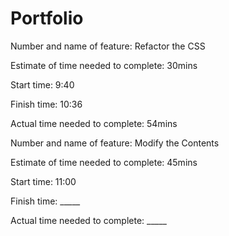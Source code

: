 # Portfolio

Number and name of feature: Refactor the CSS

Estimate of time needed to complete: 30mins

Start time: 9:40

Finish time: 10:36

Actual time needed to complete: 54mins

Number and name of feature: Modify the Contents

Estimate of time needed to complete: 45mins

Start time: 11:00

Finish time: _____

Actual time needed to complete: _____
